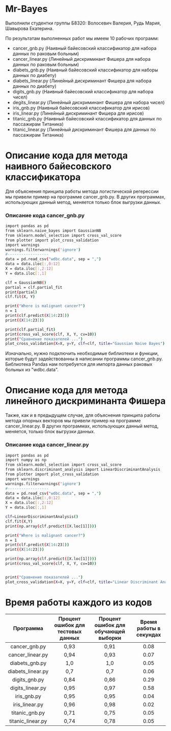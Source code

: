# Mr-Bayes


Выполнили студентки группы Б8320:
Волосевич Валерия,
Рудь Мария,
Шавырова Екатерина.


По результатам выполненных работ мы имеем 10 рабочих программ:
- cancer_gnb.py (Наивный байесовский классификатор для набора данных по раковым больным)
- cancer_linear.py (Линейный дискриминант Фишера для набора данных по раковым больным)
- diabets_gnb.py (Наивный байесовский классификатор для наборы данных по диабету)
- diabets_linear.py (Линейный дискриминант Фишера для набора данных по диабету)
- digits_gnb.py (Наивный байесовский классификатор для набора чисел)
- degits_linear.py (Линейный дискриминант Фишера для набора чисел)
- iris_gnb.py (Наивный байесовский классификатор для ирисов)
- iris_linear.py (Линейный дискриминант Фишера для ирисов)
- titanic_gnb.py (Наивный байесовский классификатор для данных по пассажирам Титаника)
- titanic_linear.py (Линейный дискриминант Фишера для данных по пассажирам Титаника)

# Описание кода для метода наивного байесовского классификатора
Для объяснения принципа работы метода логистической регерессии мы привели пример на программе cancer_gnb.py. В других программах, использующих данный метод, меняется только блок выгрузки данных.

### Описание кода cancer_gnb.py
```sh
import pandas as pd
from sklearn.naive_bayes import GaussianNB
from sklearn.model_selection import cross_val_score
from plotter import plot_cross_validation
import warnings
warnings.filterwarnings('ignore')
#------------------
data = pd.read_csv("wdbc.data", sep = ",")
data = data.iloc[:,0:12]
X = data.iloc[:,2:12]
Y = data.iloc[:,1]

clf = GaussianNB()
partial = clf.partial_fit
print(partial)
clf.fit(X, Y)

print("Where is malignant cancer?")
n = 1
print(clf.predict(X[14:23]))
print((X[14:23]))

print(clf.partial_fit)
print(cross_val_score(clf, X, Y, cv=10))
print("Сравнение показателей ...")
plot_cross_validation(X=X, y=Y, clf=clf, title="Gaussian Naive Bayes")
```
Изначально, нужно подключить необходимые библиотеки и функции, которые будут задействованны в написании программы cancer_gnb.py. Библиотека Pandas нам потребуется для импорта данных раковых больных из "wdbc.data". 

# Описание кода для метода линейного дискриминанта Фишера
Также, как и в предыдущем случае, для объяснения принципа работы метода опорных векторов мы привели пример на программе cancer_linear.py. В других программах, использующих данный метод, меняется, только блок выгрузки данных.

### Описание кода cancer_linear.py
```sh
import pandas as pd
import numpy as np
from sklearn.model_selection import cross_val_score
from sklearn.discriminant_analysis import LinearDiscriminantAnalysis
from plotter import plot_cross_validation
import warnings
warnings.filterwarnings('ignore')
#------------------
data = pd.read_csv("wdbc.data", sep = ",")
data = data.iloc[:,0:12]
X = data.iloc[:,2:12]
Y = data.iloc[:,1]

clf=LinearDiscriminantAnalysis()
clf.fit(X,Y)
print(np.array(clf.predict([X.loc[1]])))

print("Where is malignant cancer?")
n = 1
print(clf.predict(X[14:23]))
print((X[14:23]))

print(np.array(clf.predict([X.loc[1]])))
print(cross_val_score(clf, X, Y, cv=10))


print("Сравнение показателей ...")
plot_cross_validation(X=X, y=Y, clf=clf, title="Linear Discriminant Analysis")
```


# Время работы каждого из кодов
|     Программа    | Процент ошибок для тестовых данных | Процент ошибок для обучающей выборки | Время работы в секундах |
|:----------------:|:----------------------------------:|:------------------------------------:| :------------------------------------:|
|  cancer_gnb.py | 0,93 | 0,91 | 0.08 |
|   cancer_linear.py   | 0,94 | 0,93| 0.07 |
| diabets_gnb.py   | 1,0 | 1,0 | 0.05 |
| diabets_linear.py | 0,7 | 0,7 | 0.06 |
| digits_gnb.py      | 0,84 | 0,86 | 0.29 |
| digits_linear.py      | 0,95 | 0,97 | 0.58 |
| iris_gnb.py         | 0,95 | 0,95 | 0.04 |
| iris_linear.py       | 0,96 | 0,98 | 0.02 |
| titanic_gnb.py     | 0,71 | 0,75 | 0.05 |
| titanic_linear.py         | 0,74 | 0,78 | 0.05 |

